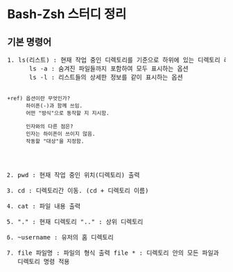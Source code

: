# Bash-Zsh 스터디 정리
<h2> 기본 명령어 </h2>
<pre>
1. ls(리스트) : 현재 작업 중인 디렉토리를 기준으로 하위에 있는 디렉토리 리스트 나열
      ls -a : 숨겨진 파일들까지 포함하여 모두 표시하는 옵션
      ls -l : 리스트들의 상세한 정보를 같이 표시하는 옵션

    +ref) 옵션이란 무엇인가? 
          하이픈(-)과 함께 쓰임.
          어떤 "방식"으로 동작할 지 지시함.
          
          인자와의 다른 점은?
          인자는 하이픈이 쓰이지 않음.
          작동할 "대상"을 지정함.
          
2. pwd : 현재 작업 중인 위치(디렉토리) 출력
3. cd : 디렉토리간 이동. (cd + 디렉토리 이름)
4. cat : 파일 내용 출력
5. "." : 현재 디렉토리
   ".." : 상위 디렉토리
6. ~username : 유저의 홈 디렉토리
7. file 파일명 : 파일의 형식 출력
     file * : 디렉토리 안의 모든 파일과 디렉토리 명령 적용
</pre>

